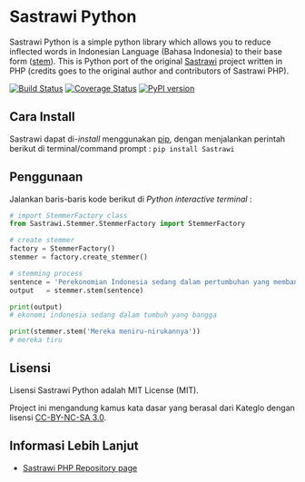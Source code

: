 Sastrawi Python
===============

Sastrawi Python is a simple python library which allows you to reduce inflected words in Indonesian Language (Bahasa Indonesia) to their base form ([stem](http://en.wikipedia.org/wiki/Stemming)).
This is Python port of the original [Sastrawi](https://github.com/sastrawi/sastrawi) project written in PHP (credits goes to the original author and contributors of Sastrawi PHP).


[![Build Status](https://travis-ci.org/har07/sastrawi.svg?branch=master)](https://travis-ci.org/har07/sastrawi)
[![Coverage Status](https://coveralls.io/repos/har07/sastrawi/badge.svg?branch=master&service=github)](https://coveralls.io/github/har07/sastrawi?branch=master)
[![PyPI version](https://badge.fury.io/py/sastrawi.svg)](https://badge.fury.io/py/sastrawi)

Cara Install
-------------

Sastrawi dapat di-*install* menggunakan [pip](https://docs.python.org/3.6/installing/index.html), dengan menjalankan perintah berikut di terminal/command prompt : `pip install Sastrawi`

Penggunaan
-----------

Jalankan baris-baris kode berikut di *Python interactive terminal* :

```python
# import StemmerFactory class
from Sastrawi.Stemmer.StemmerFactory import StemmerFactory

# create stemmer
factory = StemmerFactory()
stemmer = factory.create_stemmer()

# stemming process
sentence = 'Perekonomian Indonesia sedang dalam pertumbuhan yang membanggakan'
output   = stemmer.stem(sentence)

print(output)
# ekonomi indonesia sedang dalam tumbuh yang bangga

print(stemmer.stem('Mereka meniru-nirukannya'))
# mereka tiru
```


Lisensi
--------

Lisensi Sastrawi Python adalah MIT License (MIT).

Project ini mengandung kamus kata dasar yang berasal dari Kateglo dengan lisensi [CC-BY-NC-SA 3.0](http://creativecommons.org/licenses/by-nc-sa/3.0/).

Informasi Lebih Lanjut
----------------------

- [Sastrawi PHP Repository page](https://github.com/sastrawi/sastrawi)
